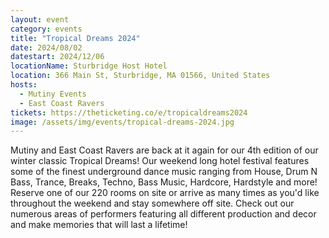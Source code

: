```yaml
---
layout: event
category: events
title: "Tropical Dreams 2024"
date: 2024/08/02
datestart: 2024/12/06
locationName: Sturbridge Host Hotel
location: 366 Main St, Sturbridge, MA 01566, United States
hosts:
  - Mutiny Events
  - East Coast Ravers
tickets: https://theticketing.co/e/tropicaldreams2024
image: /assets/img/events/tropical-dreams-2024.jpg
---
```


Mutiny and East Coast Ravers are back at it again for our 4th edition of our winter classic Tropical Dreams! Our weekend long hotel festival features some of the finest underground dance music ranging from House, Drum N Bass, Trance, Breaks, Techno, Bass Music, Hardcore, Hardstyle and more! Reserve one of our 220 rooms on site or arrive as many times as you'd like throughout the weekend and stay somewhere off site. Check out our numerous areas of performers featuring all different production and decor and make memories that will last a lifetime!